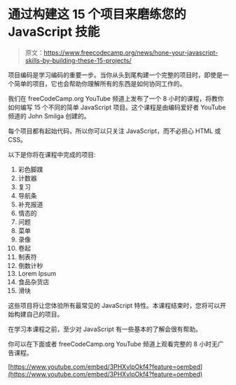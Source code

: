# 通过构建这 15 个项目来磨练您的 JavaScript 技能

> 原文：<https://www.freecodecamp.org/news/hone-your-javascript-skills-by-building-these-15-projects/>

项目编码是学习编码的重要一步。当你从头到尾构建一个完整的项目时，即使是一个简单的项目，它也会帮助你理解所有的东西是如何协同工作的。

我们在 freeCodeCamp.org YouTube 频道上发布了一个 8 小时的课程，将教你如何编写 15 个不同的简单 JavaScript 项目。这个课程是由编码爱好者 YouTube 频道的 John Smilga 创建的。

每个项目都有起始代码，所以你可以只关注 JavaScript，而不必担心 HTML 或 CSS。

以下是你将在课程中完成的项目:

1.  彩色脚蹼
2.  计数器
3.  复习
4.  导航条
5.  补充报道
6.  情态的
7.  问题
8.  菜单
9.  录像
10.  卷起
11.  制表符
12.  倒数计秒
13.  Lorem Ipsum
14.  食品杂货店
15.  滑块

这些项目将让您体验所有最常见的 JavaScript 特性。本课程结束时，您将可以开始构建自己的项目。

在学习本课程之前，至少对 JavaScript 有一些基本的了解会很有帮助。

你可以在下面或者 freeCodeCamp.org YouTube 频道上观看完整的 8 小时无广告课程。

[https://www.youtube.com/embed/3PHXvlpOkf4?feature=oembed](https://www.youtube.com/embed/3PHXvlpOkf4?feature=oembed)